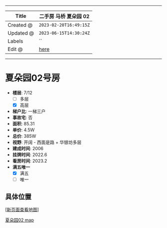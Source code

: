 -----

| Title     | 二手房 马桥 夏朵园 02                                   |
| --------- | ----------------------------------------------- |
| Created @ | `2023-02-20T16:49:15Z`                          |
| Updated @ | `2023-06-15T14:30:24Z`                          |
| Labels    | \`\`                                            |
| Edit @    | [here](https://github.com/junxnone/F/issues/57) |

-----

# 夏朵园02号房

  - **楼层**: 7/12
      - [ ] 多层
      - [x] 高层
  - **梯户比**: 一梯三户
  - **事故宅**: 否
  - **面积**: 85.31
  - **单价**: 4.5W
  - **总价**: 385W
  - **视野**: 开阔 - 西面是路 + 华银坊多层
  - **建成时间**: 2006
  - **挂牌时间**: 2022.6
  - **看房时间**: 2023.2
  - **满五唯一**
      - [x] 满五
      - [ ] 唯一

## 具体位置

\[[新页面查看地图](https://junxnone.github.io/fmap/at/xdy02)\]

[夏朵园02
map](https://junxnone.github.io/fmap/at/xdy02 ":include :type=iframe width=100% height=600px")
